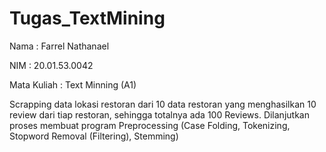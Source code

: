 # Tugas_TextMining

Nama        : Farrel Nathanael

NIM         : 20.01.53.0042

Mata Kuliah : Text Minning (A1)

Scrapping data lokasi restoran  dari 10 data restoran yang menghasilkan 10 review dari tiap restoran, sehingga totalnya ada 100 Reviews.
Dilanjutkan proses membuat program Preprocessing 
(Case Folding, Tokenizing, Stopword Removal (Filtering), Stemming)
